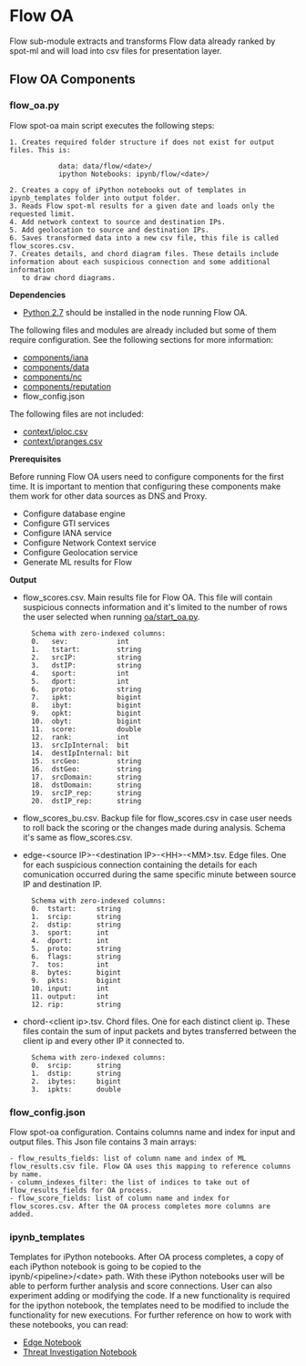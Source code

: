# **Flow OA**
 
Flow sub-module extracts and transforms Flow data already ranked by spot-ml and will load into csv files for presentation layer.

## **Flow OA Components**

### flow_oa.py
Flow spot-oa main script executes the following steps:

    1. Creates required folder structure if does not exist for output files. This is: 
		
                data: data/flow/<date>/
                ipython Notebooks: ipynb/flow/<date>/

    2. Creates a copy of iPython notebooks out of templates in ipynb_templates folder into output folder.
    3. Reads Flow spot-ml results for a given date and loads only the requested limit.
    4. Add network context to source and destination IPs.
    5. Add geolocation to source and destination IPs.
    6. Saves transformed data into a new csv file, this file is called flow_scores.csv.
    7. Creates details, and chord diagram files. These details include information about each suspicious connection and some additional information
       to draw chord diagrams.

**Dependencies**

- [Python 2.7](https://www.python.org/download/releases/2.7/) should be installed in the node running Flow OA.

The following files and modules are already included but some of them require configuration. See the following sections for more information:
- [components/iana](/spot-oa/oa/components#IANA-iana)
- [components/data](/spot-oa/oa/components#data)
- [components/nc](/spot-oa/oa/components#network-context-nc)
- [components/reputation](/spot-oa/oa/components/reputation)
- flow_config.json

The following files are not included:
- [context/iploc.csv](/spot-oa/oa/context)
- [context/ipranges.csv](/spot-oa/oa/context)

**Prerequisites**

Before running Flow OA users need to configure components for the first time. It is important to mention that configuring these components make them work for other data sources as DNS and Proxy.  

- Configure database engine
- Configure GTI services
- Configure IANA service
- Configure Network Context service
- Configure Geolocation service
- Generate ML results for Flow  

**Output**

- flow_scores.csv. Main results file for Flow OA. This file will contain suspicious connects information and it's limited to the number of rows the user selected when running [oa/start_oa.py](/spot-oa/oa/INSTALL.md#usage).
       
        Schema with zero-indexed columns:
        0.   sev:            int
        1.   tstart:         string
        2.   srcIP:          string
        3.   dstIP:          string
        4.   sport:          int
        5.   dport:          int
        6.   proto:          string
        7.   ipkt:           bigint
        8.   ibyt:           bigint
        9.   opkt:           bigint
        10.  obyt:           bigint
        11.  score:          double
        12.  rank:           int
        13.  srcIpInternal:  bit
        14.  destIpInternal: bit
        15.  srcGeo:         string
        16.  dstGeo:         string
        17.  srcDomain:      string
        18.  dstDomain:      string
        19.  srcIP_rep:      string
        20.  dstIP_rep:      string


- flow_scores_bu.csv. Backup file for flow_scores.csv in case user needs to roll back the scoring or the changes made during analysis. Schema it's same as flow_scores.csv.

- edge-\<source IP>-\<destination IP>-\<HH>-\<MM>.tsv. Edge files. One for each suspicious connection containing the details for each comunication occurred during the same specific minute between source IP and destination IP.

        Schema with zero-indexed columns:
        0.  tstart:     string
        1.  srcip:      string
        2.  dstip:      string
        3.  sport:      int
        4.  dport:      int
        5.  proto:      string
        6.  flags:      string
        7.  tos:        int
        8.  bytes:      bigint
        9.  pkts:       bigint
        10. input:      int
        11. output:     int
        12. rip:        string

- chord-\<client ip>.tsv. Chord files. One for each distinct client ip. These files contain the sum of input packets and bytes transferred between the client ip and every other IP it connected to.

        Schema with zero-indexed columns:
        0.  srcip:      string
        1.  dstip:      string
        2.  ibytes:     bigint
        3.  ipkts:      double
        
### flow_config.json

Flow spot-oa configuration. Contains columns name and index for input and output files.
This Json file contains 3 main arrays:
   
    - flow_results_fields: list of column name and index of ML flow_results.csv file. Flow OA uses this mapping to reference columns by name.
    - column_indexes_filter: the list of indices to take out of flow_results_fields for OA process. 
    - flow_score_fields: list of column name and index for flow_scores.csv. After the OA process completes more columns are added.
        


### ipynb_templates
Templates for iPython notebooks.
After OA process completes, a copy of each iPython notebook is going to be copied to the ipynb/\<pipeline>/\<date> path. 
With these iPython notebooks user will be able to perform further analysis and score connections. User can also
experiment adding or modifying the code. 
If a new functionality is required for the ipython notebook, the templates need to be modified to include the functionality for new executions.
For further reference on how to work with these notebooks, you can read:  
- [Edge Notebook](/spot-oa/oa/flow/ipynb_templates/EdgeNotebook.md)
- [Threat Investigation Notebook](/spot-oa/oa/flow/ipynb_templates/ThreatInvestigation.md)